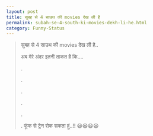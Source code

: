 ```yaml
---
layout: post
title: सुबह से 4 साउथ की movies देख ली है
permalink: subah-se-4-south-ki-movies-dekh-li-he.html
category: Funny-Status
---
```

> सुबह से 4 साउथ की movies देख ली है..
> 
> अब मेरे अंदर इतनी ताकत है कि....
> 
> .
> 
> .
> 
> .
> 
> .
> 
> 
> .
> 
> .
फूंक से ट्रेन रोक सकता हूं..!!
😆😆😆😆
